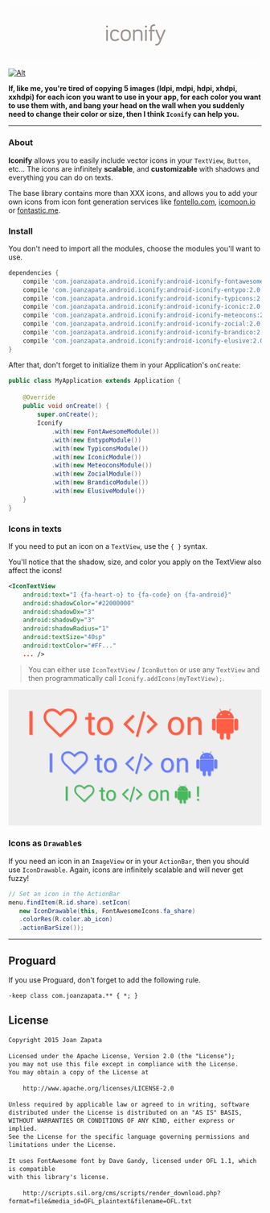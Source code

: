 ![Alt](logo.jpg)

[![Alt](http://developer.android.com/images/brand/en_app_rgb_wo_45.png)](https://play.google.com/store/apps/details?id=com.joanzapata.android.icons.sample)

**If, like me, you're tired of copying 5 images (ldpi, mdpi, hdpi, xhdpi, xxhdpi) for each icon you want to use in your app, for each color you want to use them with, and bang your head on the wall when you suddenly need to change their color or size, then I think ```Iconify``` can help you.**

-----

### About

**Iconify** allows you to easily include vector icons in your `TextView`, `Button`, etc…
The icons are infinitely **scalable**, and **customizable** with shadows and everything you can do on texts.

The base library contains more than XXX icons, and allows you to add your own icons from icon font generation services like [fontello.com](http://fontello.com/), [icomoon.io](https://icomoon.io/) or [fontastic.me](http://fontastic.me/).

### Install

You don't need to import all the modules, choose the modules you'll want to use.

```gradle
dependencies {
    compile 'com.joanzapata.android.iconify:android-iconify-fontawesome:2.0.0'
    compile 'com.joanzapata.android.iconify:android-iconify-entypo:2.0.0'
    compile 'com.joanzapata.android.iconify:android-iconify-typicons:2.0.0'
    compile 'com.joanzapata.android.iconify:android-iconify-iconic:2.0.0'
    compile 'com.joanzapata.android.iconify:android-iconify-meteocons:2.0.0'
    compile 'com.joanzapata.android.iconify:android-iconify-zocial:2.0.0'
    compile 'com.joanzapata.android.iconify:android-iconify-brandico:2.0.0'
    compile 'com.joanzapata.android.iconify:android-iconify-elusive:2.0.0'
}
```

After that, don't forget to initialize them in your Application's `onCreate`:

```java
public class MyApplication extends Application {

    @Override
    public void onCreate() {
        super.onCreate();
        Iconify
            .with(new FontAwesomeModule())
            .with(new EntypoModule())
            .with(new TypiconsModule())
            .with(new IconicModule())
            .with(new MeteoconsModule())
            .with(new ZocialModule())
            .with(new BrandicoModule())
            .with(new ElusiveModule())
    }
}
```

### Icons in texts

If you need to put an icon on a ```TextView```, use the ```{ }``` syntax.

You'll notice that the shadow, size, and color you apply on the TextView also affect the icons!

```xml
<IconTextView
    android:text="I {fa-heart-o} to {fa-code} on {fa-android}"
    android:shadowColor="#22000000"
    android:shadowDx="3"
    android:shadowDy="3"
    android:shadowRadius="1"
    android:textSize="40sp"
    android:textColor="#FF..."
    ... />
```

> You can either use ```IconTextView``` / ```IconButton``` or use any ```TextView``` and then programmatically call ```Iconify.addIcons(myTextView);```.

![Alt](androids.png)

### Icons as `Drawable`s

If you need an icon in an ```ImageView``` or in your ```ActionBar```, then you should use ```IconDrawable```. Again, icons are infinitely scalable and will never get fuzzy!

```java
// Set an icon in the ActionBar
menu.findItem(R.id.share).setIcon(
   new IconDrawable(this, FontAwesomeIcons.fa_share)
   .colorRes(R.color.ab_icon)
   .actionBarSize());
```

-----

## Proguard

If you use Proguard, don't forget to add the following rule.

```
-keep class com.joanzapata.** { *; }
```

## License

```
Copyright 2015 Joan Zapata

Licensed under the Apache License, Version 2.0 (the "License");
you may not use this file except in compliance with the License.
You may obtain a copy of the License at

    http://www.apache.org/licenses/LICENSE-2.0

Unless required by applicable law or agreed to in writing, software
distributed under the License is distributed on an "AS IS" BASIS,
WITHOUT WARRANTIES OR CONDITIONS OF ANY KIND, either express or implied.
See the License for the specific language governing permissions and
limitations under the License.

It uses FontAwesome font by Dave Gandy, licensed under OFL 1.1, which is compatible
with this library's license.

    http://scripts.sil.org/cms/scripts/render_download.php?format=file&media_id=OFL_plaintext&filename=OFL.txt
    
```
